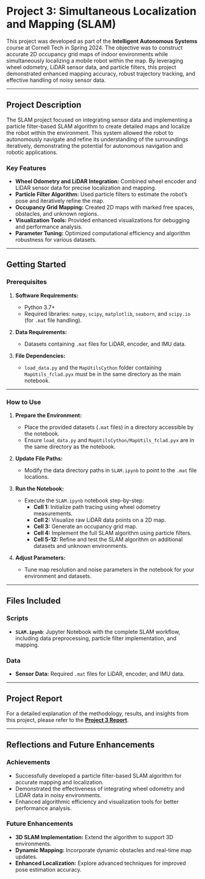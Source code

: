 # Project 3: Simultaneous Localization and Mapping (SLAM)

This project was developed as part of the **Intelligent Autonomous Systems** course at Cornell Tech in Spring 2024. The objective was to construct accurate 2D occupancy grid maps of indoor environments while simultaneously localizing a mobile robot within the map. By leveraging wheel odometry, LiDAR sensor data, and particle filters, this project demonstrated enhanced mapping accuracy, robust trajectory tracking, and effective handling of noisy sensor data.

---

## Project Description

The SLAM project focused on integrating sensor data and implementing a particle filter-based SLAM algorithm to create detailed maps and localize the robot within the environment. This system allowed the robot to autonomously navigate and refine its understanding of the surroundings iteratively, demonstrating the potential for autonomous navigation and robotic applications.

### Key Features
- **Wheel Odometry and LiDAR Integration:** Combined wheel encoder and LiDAR sensor data for precise localization and mapping.  
- **Particle Filter Algorithm:** Used particle filters to estimate the robot’s pose and iteratively refine the map.  
- **Occupancy Grid Mapping:** Created 2D maps with marked free spaces, obstacles, and unknown regions.  
- **Visualization Tools:** Provided enhanced visualizations for debugging and performance analysis.  
- **Parameter Tuning:** Optimized computational efficiency and algorithm robustness for various datasets.

---

## Getting Started

### Prerequisites

1. **Software Requirements:**  
   - Python 3.7+  
   - Required libraries: `numpy`, `scipy`, `matplotlib`, `seaborn`, and `scipy.io` (for `.mat` file handling).  

2. **Data Requirements:**  
   - Datasets containing `.mat` files for LiDAR, encoder, and IMU data.  

3. **File Dependencies:**  
   - `load_data.py` and the `MapUtilsCython` folder containing `MapUtils_fclad.pyx` must be in the same directory as the main notebook.

---

### How to Use

1. **Prepare the Environment:**  
   - Place the provided datasets (`.mat` files) in a directory accessible by the notebook.  
   - Ensure `load_data.py` and `MapUtilsCython/MapUtils_fclad.pyx` are in the same directory as the notebook.  

2. **Update File Paths:**  
   - Modify the data directory paths in `SLAM.ipynb` to point to the `.mat` file locations.  

3. **Run the Notebook:**  
   - Execute the `SLAM.ipynb` notebook step-by-step:  
     - **Cell 1:** Initialize path tracing using wheel odometry measurements.  
     - **Cell 2:** Visualize raw LiDAR data points on a 2D map.  
     - **Cell 3:** Generate an occupancy grid map.  
     - **Cell 4:** Implement the full SLAM algorithm using particle filters.  
     - **Cell 5-12:** Refine and test the SLAM algorithm on additional datasets and unknown environments.  

4. **Adjust Parameters:**  
   - Tune map resolution and noise parameters in the notebook for your environment and datasets.

---

## Files Included

### Scripts
- **`SLAM.ipynb`**: Jupyter Notebook with the complete SLAM workflow, including data preprocessing, particle filter implementation, and mapping.

### Data
- **Sensor Data:** Required `.mat` files for LiDAR, encoder, and IMU data.  

---

## Project Report

For a detailed explanation of the methodology, results, and insights from this project, please refer to the **[Project 3 Report](https://github.com/Ruiznogueras05/ECE-5242_Intelligent-Autonomous-Systems-Projects/blob/main/Project3_SLAM/media/Project%203%20Report.pdf)**.

---

## Reflections and Future Enhancements

### Achievements
- Successfully developed a particle filter-based SLAM algorithm for accurate mapping and localization.  
- Demonstrated the effectiveness of integrating wheel odometry and LiDAR data in noisy environments.  
- Enhanced algorithmic efficiency and visualization tools for better performance analysis.  

### Future Enhancements
- **3D SLAM Implementation:** Extend the algorithm to support 3D environments.  
- **Dynamic Mapping:** Incorporate dynamic obstacles and real-time map updates.  
- **Enhanced Localization:** Explore advanced techniques for improved pose estimation accuracy.
